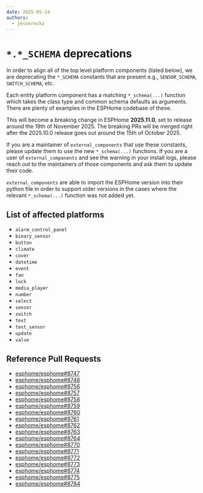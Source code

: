 ```yaml
---
date: 2025-05-14
authors: 
  - jesserockz
---
```


# `*.*_SCHEMA` deprecations

In order to align all of the top level platform components (listed below), we are deprecating the `*_SCHEMA` constants that are present e.g., `SENSOR_SCHEMA`, `SWITCH_SCHEMA`, etc.

Each entity platform component has a matching `*_schema(...)` function which takes the class type and common schema defaults as arguments. There are plenty of examples in the ESPHome codebase of these.

This will become a breaking change in ESPHome **2025.11.0**, set to release around the 19th of November 2025. The breaking PRs will be merged right after the 2025.10.0 release goes out around the 15th of October 2025.

If you are a maintainer of `external_components` that use these constants, please update them to use the new `*_schema(...)` functions. If you are a user of `external_components` and see the warning in your install logs, please reach out to the maintainers of those components and ask them to update their code.

`external_components` are able to import the ESPHome version into their python file in order to support older versions in the cases where the relevant `*_schema(...)` function was not added yet.

## List of affected platforms

- `alarm_control_panel`
- `binary_sensor`
- `button`
- `climate`
- `cover`
- `datetime`
- `event`
- `fan`
- `lock`
- `media_player`
- `number`
- `select`
- `sensor`
- `switch`
- `text`
- `text_sensor`
- `update`
- `valve`

## Reference Pull Requests

- [esphome/esphome#8747](https://github.com/esphome/esphome/pull/8747)
- [esphome/esphome#8748](https://github.com/esphome/esphome/pull/8748)
- [esphome/esphome#8756](https://github.com/esphome/esphome/pull/8756)
- [esphome/esphome#8757](https://github.com/esphome/esphome/pull/8757)
- [esphome/esphome#8758](https://github.com/esphome/esphome/pull/8758)
- [esphome/esphome#8759](https://github.com/esphome/esphome/pull/8759)
- [esphome/esphome#8760](https://github.com/esphome/esphome/pull/8760)
- [esphome/esphome#8761](https://github.com/esphome/esphome/pull/8761)
- [esphome/esphome#8762](https://github.com/esphome/esphome/pull/8762)
- [esphome/esphome#8763](https://github.com/esphome/esphome/pull/8763)
- [esphome/esphome#8764](https://github.com/esphome/esphome/pull/8764)
- [esphome/esphome#8770](https://github.com/esphome/esphome/pull/8770)
- [esphome/esphome#8771](https://github.com/esphome/esphome/pull/8771)
- [esphome/esphome#8772](https://github.com/esphome/esphome/pull/8772)
- [esphome/esphome#8773](https://github.com/esphome/esphome/pull/8773)
- [esphome/esphome#8774](https://github.com/esphome/esphome/pull/8774)
- [esphome/esphome#8775](https://github.com/esphome/esphome/pull/8775)
- [esphome/esphome#8784](https://github.com/esphome/esphome/pull/8784)
